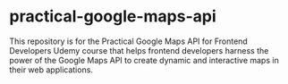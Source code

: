# practical-google-maps-api
This repository is for the Practical Google Maps API for Frontend Developers Udemy course that helps frontend developers harness the power of the Google Maps API to create dynamic and interactive maps in their web applications. 
